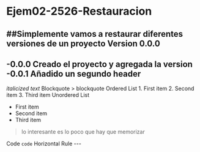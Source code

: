 # Ejem02-2526-Restauracion
##Simplemente vamos a restaurar diferentes versiones de un proyecto
**Version 0.0.0**
-----------------------------------------
-0.0.0 Creado el proyecto y agregada la version
-0.0.1 Añadido un segundo header
--------------------------------------
*italicized text*
Blockquote	> blockquote
Ordered List	1. First item
2. Second item
3. Third item
Unordered List	
- First item
- Second item
- Third item
>lo interesante es lo poco que hay que memorizar

  
Code	`code`
Horizontal Rule	---
